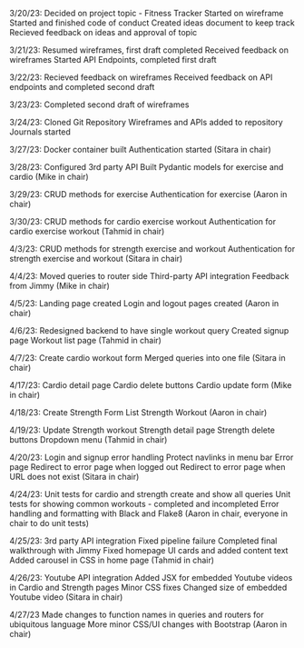 3/20/23:
Decided on project topic - Fitness Tracker
Started on wireframe
Started and finished code of conduct
Created ideas document to keep track
Recieved feedback on ideas and approval of topic

3/21/23:
Resumed wireframes, first draft completed
Received feedback on wireframes
Started API Endpoints, completed first draft

3/22/23:
Recieved feedback on wireframes
Received feedback on API endpoints and completed second draft

3/23/23:
Completed second draft of wireframes

3/24/23:
Cloned Git Repository
Wireframes and APIs added to repository
Journals started

3/27/23:
Docker container built
Authentication started
(Sitara in chair)

3/28/23:
Configured 3rd party API
Built Pydantic models for exercise and cardio
(Mike in chair)

3/29/23:
CRUD methods for exercise
Authentication for exercise
(Aaron in chair)

3/30/23:
CRUD methods for cardio exercise workout
Authentication for cardio exercise workout
(Tahmid in chair)

4/3/23:
CRUD methods for strength exercise and workout
Authentication for strength exercise and workout
(Sitara in chair)

4/4/23:
Moved queries to router side
Third-party API integration
Feedback from Jimmy
(Mike in chair)

4/5/23:
Landing page created
Login and logout pages created
(Aaron in chair)

4/6/23:
Redesigned backend to have single workout query
Created signup page
Workout list page
(Tahmid in chair)

4/7/23:
Create cardio workout form
Merged queries into one file
(Sitara in chair)

4/17/23:
Cardio detail page
Cardio delete buttons
Cardio update form
(Mike in chair)

4/18/23:
Create Strength Form
List Strength Workout
(Aaron in chair)

4/19/23:
Update Strength workout
Strength detail page
Strength delete buttons
Dropdown menu
(Tahmid in chair)

4/20/23:
Login and signup error handling
Protect navlinks in menu bar
Error page
Redirect to error page when logged out
Redirect to error page when URL does not exist
(Sitara in chair)

4/24/23:
Unit tests for cardio and strength create and show all queries
Unit tests for showing common workouts - completed and incompleted
Error handling and formatting with Black and Flake8
(Aaron in chair, everyone in chair to do unit tests)

4/25/23:
3rd party API integration
Fixed pipeline failure
Completed final walkthrough with Jimmy
Fixed homepage UI cards and added content text
Added carousel in CSS in home page
(Tahmid in chair)

4/26/23:
Youtube API integration
Added JSX for embedded Youtube videos in Cardio and Strength pages
Minor CSS fixes
Changed size of embedded Youtube video
(Sitara in chair)

4/27/23
Made changes to function names in queries and routers for ubiquitous language
More minor CSS/UI changes with Bootstrap
(Aaron in chair)
